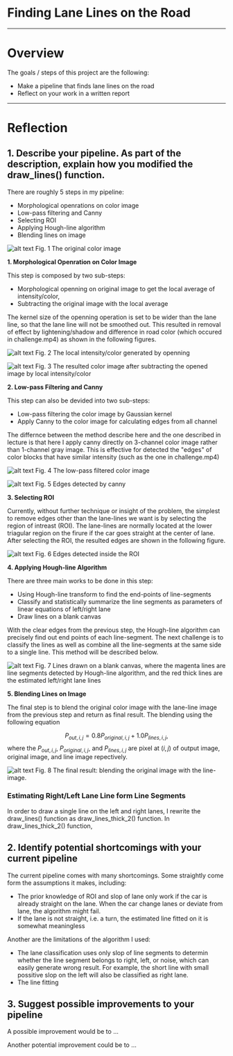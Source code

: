 # **Finding Lane Lines on the Road** 


---

# Overview

The goals / steps of this project are the following:
* Make a pipeline that finds lane lines on the road
* Reflect on your work in a written report


[//]: # (Image References)

[image_0]: ./examples/grayscale.jpg "Grayscale"
[image_1]: ./test_images_output/steps/solidYellowCurve_img_ori.jpg "img_ori"
[image_2]: ./test_images_output/steps/solidYellowCurve_img_open.jpg "img_open"
[image_3]: ./test_images_output/steps/solidYellowCurve_img_mor.jpg "img_mor"
[image_4]: ./test_images_output/steps/solidYellowCurve_img_mor_blur.jpg "img_mor_blur"
[image_5]: ./test_images_output/steps/solidYellowCurve_bi_edge.jpg "bi_edge"
[image_6]: ./test_images_output/steps/solidYellowCurve_bi_edge_roi.jpg "bi_edge_roi"
[image_7]: ./test_images_output/steps/solidYellowCurve_color_line_drawn.jpg "color_line_drawn"
[image_8]: ./test_images_output/steps/solidYellowCurve_img_proc.jpg "img_proc"

---

# Reflection

## 1. Describe your pipeline. As part of the description, explain how you modified the draw_lines() function.

There are roughly 5 steps in my pipeline:
- Morphological openrations on color image
- Low-pass filtering and Canny
- Selecting ROI
- Applying Hough-line algorithm 
- Blending lines on image

![alt text][image_1]
Fig. 1 The original color image

**1. Morphological Openration on Color Image**

This step is composed by two sub-steps:
- Morphological openning on original image to get the local average of intensity/color, 
- Subtracting the original image with the local average

The kernel size of the openning operation is set to be wider than the lane line, so that the lane line will not be smoothed out. This resulted in removal of effect by lightening/shadow and difference in road color (which occured in challenge.mp4) as shown in the following figures.

![alt text][image_2]
Fig. 2 The local intensity/color generated by openning

![alt text][image_3]
Fig. 3 The resulted color image after subtracting the opened image by local intensity/color

**2. Low-pass Filtering and Canny**

This step can also be devided into two sub-steps:
- Low-pass filtering the color image by Gaussian kernel
- Apply Canny to the color image for calculating edges from all channel

The differnce between the method describe here and the one described in lecture is that here I apply canny directly on 3-channel color image rather than 1-channel gray image. This is effective for detected the "edges" of color blocks that have similar intensity (such as the one in challenge.mp4)

![alt text][image_4]
Fig. 4 The low-pass filtered color image

![alt text][image_5]
Fig. 5 Edges detected by canny

**3. Selecting ROI**

Currently, without further technique or insight of the problem, the simplest to remove edges other than the lane-lines we want is by selecting the region of intreast (ROI). The lane-lines are normally located at the lower triagular region on the firure if the car goes straight at the center of lane. After selecting the ROI, the resulted edges are shown in the following figure.

![alt text][image_6]
Fig. 6 Edges detected inside the ROI

**4. Applying Hough-line Algorithm**

There are three main works to be done in this step:
- Using Hough-line transform to find the end-points of line-segments
- Classify and statistically summarize the line segments as parameters of linear equations of left/right lane
- Draw lines on a blank canvas 

With the clear edges from the previous step, the Hough-line algorithm can precisely find out end points of each line-segment. The next challenge is to classify the lines as well as combine all the line-segments at the same side to a single line. This method will be described below.

![alt text][image_7]
Fig. 7 Lines drawn on a blank canvas, where the magenta lines are line segments detected by Hough-line algorithm, and the red thick lines are the estimated left/right lane lines

**5. Blending Lines on Image**

The final step is to blend the original color image with the lane-line image from the previous step and return as final result. The blending using the following equation

$$P_{out,i,j} = 0.8 P_{original,i,j} + 1.0 P_{lines, i,j},$$ 
where the $P_{out,i,j}$, $P_{original,i,j}$, and $P_{lines,i,j}$ are pixel at $(i,j)$ of output image, original image, and line image repectively.

![alt text][image_8]
Fig. 8 The final result: blending the original image with the line-image. 





### **Estimating Right/Left Lane Line form Line Segments**

In order to draw a single line on the left and right lanes, I rewrite the draw_lines() function as draw_lines_thick_2() function. In draw_lines_thick_2() function, 





## 2. Identify potential shortcomings with your current pipeline


The current pipeline comes with many shortcomings. Some straightly come form the assumptions it makes, including:

- The prior knowledge of ROI and slop of lane only work if the car is already straight on the lane. When the car change lanes or deviate from lane, the algorithm might fail.
- If the lane is not straight, i.e. a turn, the estimated line fitted on it is somewhat meaningless

Another are the limitations of the algorithm I used:

- The lane classification uses only slop of line segments to determin whether the line segment belongs to right, left, or noise, which can easily generate wrong result. For example, the short line with small possitive slop on the left will also be classified as right lane.
- The line fitting 

## 3. Suggest possible improvements to your pipeline

A possible improvement would be to ...

Another potential improvement could be to ...

